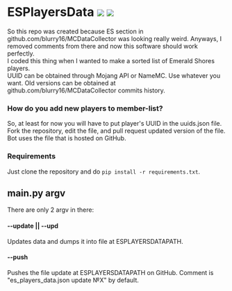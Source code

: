 # ESPlayersData ![](https://img.shields.io/github/last-commit/blurry16/ESPlayersData?path=data%2Fuuids.json&label=new%20player%20to%20ES) ![](https://img.shields.io/github/last-commit/blurry16/ESPlayersData?path=data%2Fes_players_data.json&label=last%20commit%20to%20es_players_data.json)

So this repo was created because ES section in github.com/blurry16/MCDataCollector was looking really weird. Anyways, I
removed comments from there and now this software should work perfectly.  
I coded this thing when I wanted to make a sorted list of Emerald Shores players.  
UUID can be obtained through Mojang API or NameMC. Use whatever you want.
Old versions can be obtained at github.com/blurry16/MCDataCollector commits history.

### How do you add new players to member-list?

So, at least for now you will have to put player's UUID in the uuids.json file.  
Fork the repository, edit the file, and pull request updated version of the file.  
Bot uses the file that is hosted on GitHub.

### Requirements

Just clone the repository and do `pip install -r requirements.txt`.

## main.py argv

There are only 2 argv in there:

#### --update || --upd

Updates data and dumps it into file at ESPLAYERSDATAPATH.

#### --push

Pushes the file update at ESPLAYERSDATAPATH on GitHub. Comment is "es_players_data.json update №X" by default.
